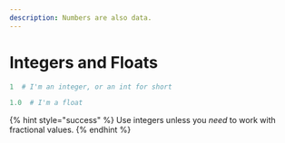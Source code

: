```yaml
---
description: Numbers are also data.
---
```


# Integers and Floats

```python
1  # I'm an integer, or an int for short

1.0  # I'm a float
```

{% hint style="success" %}
Use integers unless you _need_ to work with fractional values.
{% endhint %}



